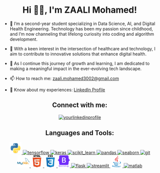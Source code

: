 <h1 align="center">Hi 👋🏾, I'm ZAALI Mohamed!</h1>

- 🌱 I’m a second-year student specializing in Data Science, AI, and Digital Health Engineering. Technology has been my passion since childhood, and I’m now channeling that lifelong curiosity into coding and algorithm development.

- 🌟 With a keen interest in the intersection of healthcare and technology, I aim to contribute to innovative solutions that enhance digital health.

- 🚀 As I continue this journey of growth and learning, I am dedicated to making a meaningful impact in the ever-evolving tech landscape.

- 📫 How to reach me: [zaali.mohamed3002@gmail.com](mailto:zaali.mohamed3002@gmail.com)

- 📄 Know about my experiences: [LinkedIn Profile](https://www.linkedin.com/in/m-zaali)

<h2 align="center">Connect with me:</h2>
<p align="center">
  <a href="https://www.linkedin.com/in/m-zaali" target="blank">
    <img align="center" src="https://raw.githubusercontent.com/rahuldkjain/github-profile-readme-generator/master/src/images/icons/Social/linked-in-alt.svg" alt="yourlinkedinprofile" height="30" width="40" />
  </a>
  <!-- Add other social links if you have any -->
</p>

<h2 align="center">Languages and Tools:</h2>
<p align="center"> 
  <a href="https://www.python.org" target="_blank" rel="noreferrer"> 
    <img src="https://raw.githubusercontent.com/devicons/devicon/master/icons/python/python-original.svg" alt="python" width="40" height="40"/> 
  </a> 
  <a href="https://www.tensorflow.org" target="_blank" rel="noreferrer">      
    <img src="https://www.vectorlogo.zone/logos/tensorflow/tensorflow-icon.svg" alt="tensorflow" width="40" height="40"/> 
  </a> 
  <a href="https://keras.io" target="_blank" rel="noreferrer">      
    <img src="https://upload.wikimedia.org/wikipedia/commons/thumb/a/ae/Keras_logo.svg/2048px-Keras_logo.svg.png" alt="keras" width="40" height="40"/> 
  </a>   
  <a href="https://scikit-learn.org/" target="_blank" rel="noreferrer"> 
    <img src="https://upload.wikimedia.org/wikipedia/commons/0/05/Scikit_learn_logo_small.svg" alt="scikit_learn" width="40" height="40"/> 
  </a> 
  <a href="https://pandas.pydata.org/" target="_blank" rel="noreferrer"> 
    <img src="https://pandas.pydata.org/static/img/pandas.svg" alt="pandas" width="40" height="40"/> 
  </a> 
  <a href="https://seaborn.pydata.org/" target="_blank" rel="noreferrer"> 
    <img src="https://seaborn.pydata.org/_images/logo-mark-lightbg.svg" alt="seaborn" width="40" height="40"/> 
  </a> 
  <a href="https://git-scm.com/" target="_blank" rel="noreferrer"> 
    <img src="https://www.vectorlogo.zone/logos/git-scm/git-scm-icon.svg" alt="git" width="40" height="40"/> 
  </a> 
  <a href="https://www.mysql.com/" target="_blank" rel="noreferrer"> 
    <img src="https://raw.githubusercontent.com/devicons/devicon/master/icons/mysql/mysql-original-wordmark.svg" alt="mysql" width="40" height="40"/> 
  </a> 
  <a href="https://www.w3.org/html/" target="_blank" rel="noreferrer">       
    <img src="https://raw.githubusercontent.com/devicons/devicon/master/icons/html5/html5-original-wordmark.svg" alt="html5" width="40" height="40"/> 
  </a> 
  <a href="https://www.w3schools.com/css/" target="_blank" rel="noreferrer"> 
    <img src="https://raw.githubusercontent.com/devicons/devicon/master/icons/css3/css3-original-wordmark.svg" alt="css3" width="40" height="40"/> 
  </a> 
  <a href="https://getbootstrap.com" target="_blank" rel="noreferrer"> 
    <img src="https://raw.githubusercontent.com/devicons/devicon/master/icons/bootstrap/bootstrap-plain-wordmark.svg" alt="bootstrap" width="40" height="40"/> 
  </a> 
  <a href="https://flask.palletsprojects.com/" target="_blank" rel="noreferrer"> 
    <img src="https://flask.palletsprojects.com/en/stable/_images/flask-logo.png" alt="flask" width="40" height="40"/> 
  </a> 
  <a href="https://streamlit.io" target="_blank" rel="noreferrer"> 
    <img src="https://streamlit.io/images/logo.png" alt="streamlit" width="40" height="40"/> 
  </a>
  <a href="https://www.java.com" target="_blank" rel="noreferrer"> 
    <img src="https://raw.githubusercontent.com/devicons/devicon/master/icons/java/java-original.svg" alt="java" width="40" height="40"/> 
  </a> 
  <a href="https://www.mathworks.com/products/matlab.html" target="_blank" rel="noreferrer"> 
    <img src="https://logos-world.net/wp-content/uploads/2020/12/MATLAB-Logo.png" alt="matlab" width="40" height="40"/> 
  </a> 
</p>
